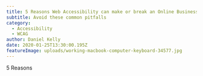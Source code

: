 ```yaml
---
title: 5 Reasons Web Accessibility can make or break an Online Businesses
subtitle: Avoid these common pitfalls
category:
  - Accessibility
  - WCAG
author: Daniel Kelly
date: 2020-01-25T13:30:00.195Z
featureImage: uploads/working-macbook-computer-keyboard-34577.jpg
---
```

5 Reasons
